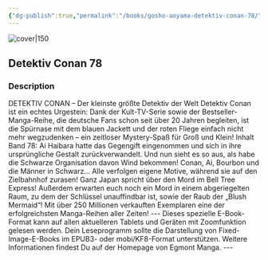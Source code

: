 ```yaml
---
{"dg-publish":true,"permalink":"/books/gosho-aoyama-detektiv-conan-78/","title":"\"Detektiv Conan 78\"","tags":["manga","crime"]}
---
```




![cover|150](http://books.google.com/books/content?id=wD5_CwAAQBAJ&printsec=frontcover&img=1&zoom=1&edge=curl&source=gbs_api)

## Detektiv Conan 78

### Description

DETEKTIV CONAN – Der kleinste größte Detektiv der Welt Detektiv Conan ist ein echtes Urgestein: Dank der Kult-TV-Serie sowie der Bestseller-Manga-Reihe, die deutsche Fans schon seit über 20 Jahren begleiten, ist die Spürnase mit dem blauen Jackett und der roten Fliege einfach nicht mehr wegzudenken – ein zeitloser Mystery-Spaß für Groß und Klein! Inhalt Band 78: Ai Haibara hatte das Gegengift eingenommen und sich in ihre ursprüngliche Gestalt zurückverwandelt. Und nun sieht es so aus, als habe die Schwarze Organisation davon Wind bekommen! Conan, Ai, Bourbon und die Männer in Schwarz... Alle verfolgen eigene Motive, während sie auf den Zielbahnhof zurasen! Ganz Japan spricht über den Mord im Bell Tree Express! Außerdem erwarten euch noch ein Mord in einem abgeriegelten Raum, zu dem der Schlüssel unauffindbar ist, sowie der Raub der „Blush Mermaid“! Mit über 250 Millionen verkauften Exemplaren eine der erfolgreichsten Manga-Reihen aller Zeiten! --- Dieses spezielle E-Book-Format kann auf allen aktuelleren Tablets und Geräten mit Zoomfunktion gelesen werden. Dein Leseprogramm sollte die Darstellung von Fixed-Image-E-Books im EPUB3- oder mobi/KF8-Format unterstützen. Weitere Informationen findest Du auf der Homepage von Egmont Manga. ---
```
